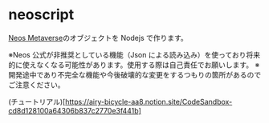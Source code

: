 # neoscript

[Neos Metaverse](https://neos.com/)のオブジェクトを Nodejs で作ります。

※Neos 公式が非推奨としている機能（Json による読み込み）を使っており将来的に使えなくなる可能性があります。使用する際は自己責任でお願いします。
※開発途中であり不完全な機能や今後破壊的な変更をするつもりの箇所があるのでご注意ください。

(チュートリアル)[https://airy-bicycle-aa8.notion.site/CodeSandbox-cd8d128100a64306b837c2770e3f441b]
